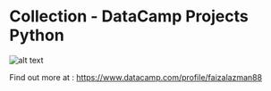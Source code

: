 # Collection - DataCamp Projects Python 
![alt text](https://encrypted-tbn0.gstatic.com/images?q=tbn:ANd9GcQI8SY7MLq96Z058pmZsTjoTINAx2DTuqdIYG2i9WaED5bmkdE7)

Find out more at : https://www.datacamp.com/profile/faizalazman88
